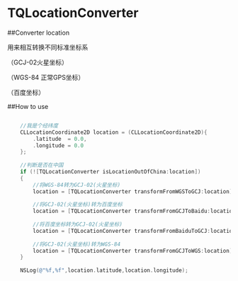 TQLocationConverter
===================

##Converter location  

用来相互转换不同标准坐标系

（GCJ-02火星坐标）

（WGS-84 正常GPS坐标）

（百度坐标）


##How to use


```objective-c

    //我是个经纬度
    CLLocationCoordinate2D location = (CLLocationCoordinate2D){
        .latitude  = 0.0,
        .longitude = 0.0
    };
    
    //判断是否在中国
    if (![TQLocationConverter isLocationOutOfChina:location])
    {
        //将WGS-84转为GCJ-02(火星坐标)
        location = [TQLocationConverter transformFromWGSToGCJ:location];
        
        //将GCJ-02(火星坐标)转为百度坐标
        location = [TQLocationConverter transformFromGCJToBaidu:location];
        
        //将百度坐标转为GCJ-02(火星坐标)
        location = [TQLocationConverter transformFromBaiduToGCJ:location];
        
        //将GCJ-02(火星坐标)转为WGS-84
        location = [TQLocationConverter transformFromGCJToWGS:location];
    }
    
    NSLog(@"%f,%f",location.latitude,location.longitude);
    
```
